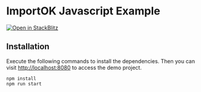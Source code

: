 # ImportOK Javascript Example

[![Open in StackBlitz](https://developer.stackblitz.com/img/open_in_stackblitz.svg)](https://stackblitz.com/github/importok/javascript-example?file=index.html)

## Installation

Execute the following commands to install the dependencies. Then you can visit [http://localhost:8080](http://localhost:8080) to access the demo project.

```
npm install
npm run start
```
